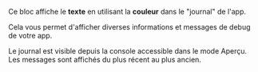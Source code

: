 Ce bloc affiche le **texte** en utilisant la **couleur** dans le "journal" de l'app.

Cela vous permet d'afficher diverses informations et messages de debug de votre app.

Le journal est visible depuis la console accessible dans le mode Aperçu. Les messages sont affichés du plus récent au plus ancien.